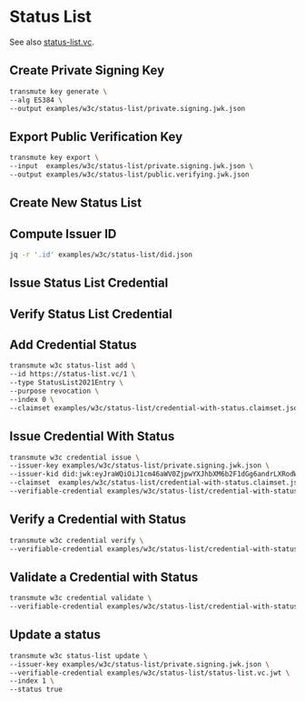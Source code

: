 # Status List

See also [status-list.vc](https://status-list.vc).

## Create Private Signing Key

```sh
transmute key generate \
--alg ES384 \
--output examples/w3c/status-list/private.signing.jwk.json
```

## Export Public Verification Key

```sh
transmute key export \
--input  examples/w3c/status-list/private.signing.jwk.json \
--output examples/w3c/status-list/public.verifying.jwk.json
```

## Create New Status List

<!--
npm run transmute -- w3c status-list create \
--id https://example.com/credentials/status/3 \
--issuer https://key.transparency/issuer/42 \
--valid-from 2019-05-25T03:10:16.992Z \
--purpose revocation \
--length 8 \
--claimset examples/w3c/status-list/claimset.json
-->

## Compute Issuer ID

<!--
npm run transmute -- w3c controller create \
--issuer-key examples/w3c/status-list/public.verifying.jwk.json \
--controller examples/w3c/status-list/did.json
-->

```sh
jq -r '.id' examples/w3c/status-list/did.json
```


## Issue Status List Credential

<!--
npm run transmute -- w3c credential issue \
--issuer-key examples/w3c/status-list/private.signing.jwk.json \
--issuer-kid did:jwk:eyJraWQiOiJ1cm46aWV0ZjpwYXJhbXM6b2F1dGg6andrLXRodW1icHJpbnQ6c2hhLTI1NjpnZThnZVZxTS13dFBlVllkemhzY3ZXRDdOcXktdkdNYVBnLTZqYWFLWFljIiwia3R5IjoiRUMiLCJjcnYiOiJQLTM4NCIsImFsZyI6IkVTMzg0IiwieCI6IklzOHJRQzVsMDF4XzJjQXJXRUFvSF9IczVhQ0prQXFzNWtETTRWb1Ayd2JfUFZpclZUS0loLVIxMEJqUTUxQWwiLCJ5IjoiWXFnT21qWi1ZOTBCS1Vid0dMc3ZIbXdtRUtPSGh1aGcxYUYyZlBOempQUk83WUpHLU9fX0JJM0c1T3B1Tm8yYiJ9#0 \
--claimset  examples/w3c/status-list/claimset.json \
--verifiable-credential examples/w3c/status-list/status-list.vc.jwt
-->


## Verify Status List Credential

<!--
npm run transmute -- w3c credential verify \
--verifiable-credential examples/w3c/status-list/status-list.vc.jwt
-->

## Add Credential Status

```sh
transmute w3c status-list add \
--id https://status-list.vc/1 \
--type StatusList2021Entry \
--purpose revocation \
--index 0 \
--claimset examples/w3c/status-list/credential-with-status.claimset.json
```

<!--
npm run transmute -- w3c status-list add \
--id https://status-list.vc/1 \
--type StatusList2021Entry \
--purpose revocation \
--index 0 \
--claimset examples/w3c/status-list/credential-with-status.claimset.json
-->

## Issue Credential With Status

```sh
transmute w3c credential issue \
--issuer-key examples/w3c/status-list/private.signing.jwk.json \
--issuer-kid did:jwk:eyJraWQiOiJ1cm46aWV0ZjpwYXJhbXM6b2F1dGg6andrLXRodW1icHJpbnQ6c2hhLTI1NjpnZThnZVZxTS13dFBlVllkemhzY3ZXRDdOcXktdkdNYVBnLTZqYWFLWFljIiwia3R5IjoiRUMiLCJjcnYiOiJQLTM4NCIsImFsZyI6IkVTMzg0IiwieCI6IklzOHJRQzVsMDF4XzJjQXJXRUFvSF9IczVhQ0prQXFzNWtETTRWb1Ayd2JfUFZpclZUS0loLVIxMEJqUTUxQWwiLCJ5IjoiWXFnT21qWi1ZOTBCS1Vid0dMc3ZIbXdtRUtPSGh1aGcxYUYyZlBOempQUk83WUpHLU9fX0JJM0c1T3B1Tm8yYiJ9#0 \
--claimset  examples/w3c/status-list/credential-with-status.claimset.json \
--verifiable-credential examples/w3c/status-list/credential-with-status.vc.jwt
```

<!--
npm run transmute -- w3c credential issue \
--issuer-key examples/w3c/status-list/private.signing.jwk.json \
--issuer-kid did:jwk:eyJraWQiOiJ1cm46aWV0ZjpwYXJhbXM6b2F1dGg6andrLXRodW1icHJpbnQ6c2hhLTI1NjpnZThnZVZxTS13dFBlVllkemhzY3ZXRDdOcXktdkdNYVBnLTZqYWFLWFljIiwia3R5IjoiRUMiLCJjcnYiOiJQLTM4NCIsImFsZyI6IkVTMzg0IiwieCI6IklzOHJRQzVsMDF4XzJjQXJXRUFvSF9IczVhQ0prQXFzNWtETTRWb1Ayd2JfUFZpclZUS0loLVIxMEJqUTUxQWwiLCJ5IjoiWXFnT21qWi1ZOTBCS1Vid0dMc3ZIbXdtRUtPSGh1aGcxYUYyZlBOempQUk83WUpHLU9fX0JJM0c1T3B1Tm8yYiJ9#0 \
--claimset  examples/w3c/status-list/credential-with-status.claimset.json \
--verifiable-credential examples/w3c/status-list/credential-with-status.vc.jwt
-->

## Verify a Credential with Status

```sh
transmute w3c credential verify \
--verifiable-credential examples/w3c/status-list/credential-with-status.vc.jwt
```

<!--
npm run transmute -- w3c credential verify \
--verifiable-credential examples/w3c/status-list/credential-with-status.vc.jwt
-->

## Validate a Credential with Status

```sh
transmute w3c credential validate \
--verifiable-credential examples/w3c/status-list/credential-with-status.vc.jwt
```

<!--
npm run transmute -- w3c credential validate \
--verifiable-credential examples/w3c/status-list/credential-with-status.vc.jwt
-->

## Update a status

<!--
npm run transmute -- w3c status-list update \
--issuer-key examples/w3c/status-list/private.signing.jwk.json \
--verifiable-credential examples/w3c/status-list/status-list.vc.jwt \
--index 1 \
--status true
-->

```sh
transmute w3c status-list update \
--issuer-key examples/w3c/status-list/private.signing.jwk.json \
--verifiable-credential examples/w3c/status-list/status-list.vc.jwt \
--index 1 \
--status true
```
